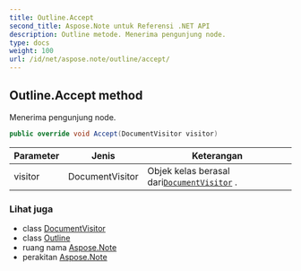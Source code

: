 ```yaml
---
title: Outline.Accept
second_title: Aspose.Note untuk Referensi .NET API
description: Outline metode. Menerima pengunjung node.
type: docs
weight: 100
url: /id/net/aspose.note/outline/accept/
---
```

## Outline.Accept method

Menerima pengunjung node.

```csharp
public override void Accept(DocumentVisitor visitor)
```

| Parameter | Jenis | Keterangan |
| --- | --- | --- |
| visitor | DocumentVisitor | Objek kelas berasal dari[`DocumentVisitor`](../../documentvisitor/) . |

### Lihat juga

* class [DocumentVisitor](../../documentvisitor/)
* class [Outline](../)
* ruang nama [Aspose.Note](../../outline/)
* perakitan [Aspose.Note](../../../)



